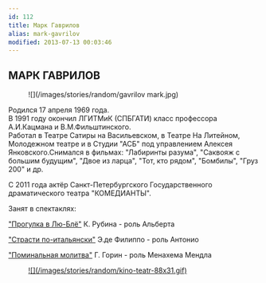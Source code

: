 ```yaml
---
id: 112
title: Марк Гаврилов
alias: mark-gavrilov
modified: 2013-07-13 00:03:46
---
```


## МАРК ГАВРИЛОВ

<figure>
![](/images/stories/random/gavrilov mark.jpg)
</figure>

Родился 17 апреля 1969 года.<br>В 1991 году окончил ЛГИТМиК (СПБГАТИ) класс профессора А.И.Кацмана и В.М.Фильштинского. <br>Работал в Театре Сатиры на Васильевском, в Театре На Литейном, Молодежном театре и в Студии "АСБ" под управлением Алексея Янковского.Снимался в фильмах: "Лабиринты разума", "Саквояж с большим будущим", "Двое из ларца", "Тот, кто рядом", "Бомбилы", "Груз 200" и др.

С 2011 года актёр Санкт-Петербургского Государственного драматического театра "КОМЕДИАНТЫ".

Занят в спектаклях:

["Прогулка в Лю-Блё"](73-progulka-v-ly-blio.html) К. Рубина - роль Альберта

["Страсти по-итальянски"](59-strasti-po-italianski.html) Э.де Филиппо - роль Антонио

["Поминальная молитва"](97-pominalnaia-molitva.html) Г. Горин - роль Менахема Мендла

<figure><a href="http://www.kino-teatr.ru/teatr/acter/m/ros/5164/bio/">
![](/images/stories/random/kino-teatr-88x31.gif)
</a></figure>